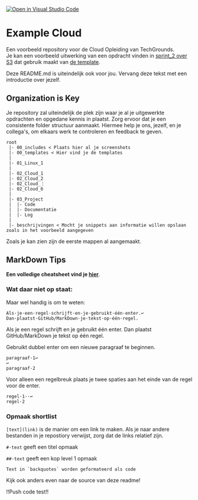 [![Open in Visual Studio Code](https://classroom.github.com/assets/open-in-vscode-f059dc9a6f8d3a56e377f745f24479a46679e63a5d9fe6f495e02850cd0d8118.svg)](https://classroom.github.com/online_ide?assignment_repo_id=6530921&assignment_repo_type=AssignmentRepo)
# Example Cloud
Een voorbeeld repository voor de Cloud Opleiding van TechGrounds.  
Je kan een voorbeeld uitwerking van een opdracht vinden in [sprint_2 over S3](./sprint_2/S3.md) dat gebruik maakt van [de template](./templates/opdracht.md).

Deze README.md is uiteindelijk ook voor jou. Vervang deze tekst met een introductie over jezelf.

## Organization is Key
Je repository zal uiteindelijk de plek zijn waar je al je uitgewerkte opdrachten en opgedane kennis in plaatst. Zorg ervoor dat je een consistente folder structuur aanmaakt. Hiermee help je ons, jezelf, en je collega's, om elkaars werk te controleren en feedback te geven.

```
root
 |- 00_includes < Plaats hier al je screenshots
 |- 00_templates < Hier vind je de templates
 |
 |- 01_Linux_1
 |
 |- 02_Cloud_1
 |- 02_Cloud_2
 |- 02_Cloud_⋮
 |- 02_Cloud_6
 |
 |- 03_Project
 |  |- Code
 |  |- Documentatie
 |  |- Log
 |
 |- beschrijvingen < Mocht je snippets aan informatie willen opslaan zoals in het voorbeeld aangegeven
```

Zoals je kan zien zijn de eerste mappen al aangemaakt.

## MarkDown Tips
**Een volledige cheatsheet vind je [hier](https://devhints.io/markdown)**.

### Wat daar niet op staat:
Maar wel handig is om te weten:  
```
Als·je·een·regel·schrijft·en·je·gebruikt·één·enter.↩
Dan·plaatst·GitHub/MarkDown·je·tekst·op·één·regel.
```
Als je een regel schrijft en je gebruikt één enter.
Dan plaatst GitHub/MarkDown je tekst op één regel.

Gebruikt dubbel enter om een nieuwe paragraaf te beginnen.
```
paragraaf·1↩
↩
paragraaf·2
```
Voor alleen een regelbreuk plaats je twee spaties aan het einde van de regel voor de enter.
```
regel·1··↩
regel·2
```
### Opmaak shortlist
`[text](link)` is de manier om een link te maken. Als je naar andere bestanden in je repostiory verwijst, zorg dat de links relatief zijn.

`#·text` geeft een titel opmaak

`##·text` geeft een kop level 1 opmaak

```
Text in `backquotes` worden geformateerd als code
```

Kijk ook anders even naar de source van deze readme!

!!Push code test!!
